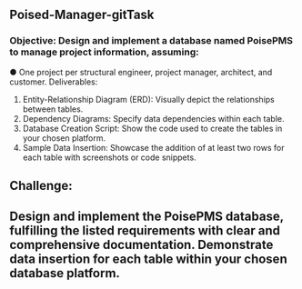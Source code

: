 ## Poised-Manager-gitTask

### Objective: Design and implement a database named PoisePMS to manage project information, assuming:

● One project per structural engineer, project manager, architect, and customer.
Deliverables:

1. Entity-Relationship Diagram (ERD): Visually depict the relationships between tables.
2. Dependency Diagrams: Specify data dependencies within each table.
3. Database Creation Script: Show the code used to create the tables in your chosen platform.
4. Sample Data Insertion: Showcase the addition of at least two rows for each table with screenshots or code snippets.

## Challenge:

## Design and implement the PoisePMS database, fulfilling the listed requirements with clear and comprehensive documentation. Demonstrate data insertion for each table within your chosen database platform.
